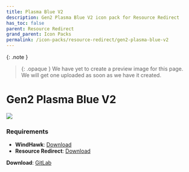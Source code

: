 ```yaml
---
title: Plasma Blue V2
description: Gen2 Plasma Blue V2 icon pack for Resource Redirect
has_toc: false
parent: Resource Redirect
grand_parent: Icon Packs
permalink: /icon-packs/resource-redirect/gen2-plasma-blue-v2
---
```


{: .note }
> {: .opaque }
> We have yet to create a preview image for this page.  
> We will get one uploaded as soon as we have it created.

Gen2 Plasma Blue V2
===========================

![][Preview]

### Requirements

*   **WindHawk**: [Download][WindHawk]
*   **Resource Redirect**: [Download][ResourceRedirect]


**Download**: [GitLab][GitLab]

<!-- ///////////////////////////////////////////////////////////////////////////////////////////////////////////////////////////////////////////////////// -->

[Preview]: https://gitlab.com/the-back-room/resource-redirect/-/tree/main/icon-packs/Plasma-Blue-V2/Extras/Preview.bmp 

[GitLab]: https://gitlab.com/the-back-room/resource-redirect/-/tree/main/icon-packs/Plasma-Blue-V2

[WindHawk]: https://windhawk.net/
[ResourceRedirect]: https://windhawk.net/mods/icon-resource-redirect

<!-- ///////////////////////////////////////////////////////////////////////////////////////////////////////////////////////////////////////////////////// -->
